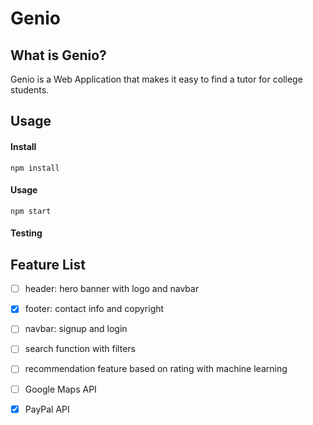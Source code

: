 # Genio

## What is Genio?

Genio is a Web Application that makes it easy to find a tutor for college students.

## Usage

#### Install

`npm install`

#### Usage

`npm start`

#### Testing

## Feature List

- [ ] header: hero banner with logo and navbar

- [x] footer: contact info and copyright

- [ ] navbar: signup and login

- [ ] search function with filters

- [ ] recommendation feature based on rating with machine learning

- [ ] Google Maps API

- [x] PayPal API

